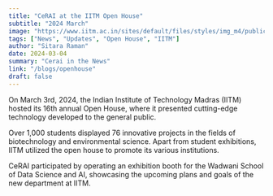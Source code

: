 ```yaml
---
title: "CeRAI at the IITM Open House"
subtitle: "2024 March" 
image: "https://www.iitm.ac.in/sites/default/files/styles/img_m4/public/happenings/press_release/pressrelease04_03_2024_09_45.jpg?itok=nKPKm7Wo"
tags: ["News", "Updates", "Open House", "IITM"]
author: "Sitara Raman"
date: 2024-03-04
summary: "Cerai in the News"
link: "/blogs/openhouse"
draft: false
---
```


On March 3rd, 2024, the Indian Institute of Technology Madras (IITM) hosted its 16th annual Open House, where it presented cutting-edge technology developed to the general public.

Over 1,000 students displayed 76 innovative projects in the fields of biotechnology and environmental science. Apart from student exhibitions, IITM utilized the open house to promote its various institutions.

CeRAI participated by operating an exhibition booth for the Wadwani School of Data Science and AI, showcasing the upcoming plans and goals of the new department at IITM.